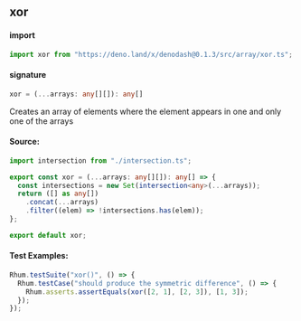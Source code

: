 ## xor

#### import

```typescript
import xor from "https://deno.land/x/denodash@0.1.3/src/array/xor.ts";
```

#### signature

```typescript
xor = (...arrays: any[][]): any[]
```

Creates an array of elements where the element appears in one and only one of
the arrays

#### Source:

```typescript
import intersection from "./intersection.ts";

export const xor = (...arrays: any[][]): any[] => {
  const intersections = new Set(intersection<any>(...arrays));
  return ([] as any[])
    .concat(...arrays)
    .filter((elem) => !intersections.has(elem));
};

export default xor;
```

#### Test Examples:

```typescript
Rhum.testSuite("xor()", () => {
  Rhum.testCase("should produce the symmetric difference", () => {
    Rhum.asserts.assertEquals(xor([2, 1], [2, 3]), [1, 3]);
  });
});
```
